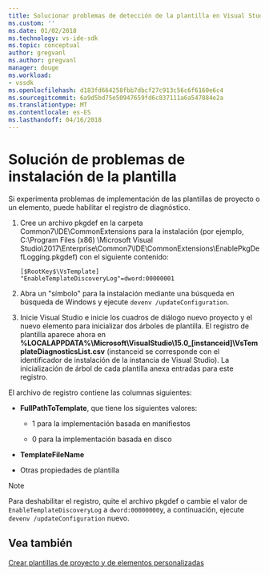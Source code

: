```yaml
---
title: Solucionar problemas de detección de la plantilla en Visual Studio | Documentos de Microsoft
ms.custom: ''
ms.date: 01/02/2018
ms.technology: vs-ide-sdk
ms.topic: conceptual
author: gregvanl
ms.author: gregvanl
manager: douge
ms.workload:
- vssdk
ms.openlocfilehash: d183fd664258fbb7dbcf27c913c56c6f6160e6c4
ms.sourcegitcommit: 6a9d5bd75e50947659fd6c837111a6a547884e2a
ms.translationtype: MT
ms.contentlocale: es-ES
ms.lasthandoff: 04/16/2018
---
```

# <a name="troubleshooting-template-installation"></a>Solución de problemas de instalación de la plantilla

Si experimenta problemas de implementación de las plantillas de proyecto o un elemento, puede habilitar el registro de diagnóstico.

1. Cree un archivo pkgdef en la carpeta Common7\IDE\CommonExtensions para la instalación (por ejemplo, C:\Program Files (x86) \Microsoft Visual Studio\2017\Enterprise\Common7\IDE\CommonExtensions\EnablePkgDefLogging.pkgdef) con el siguiente contenido:

    ```
    [$RootKey$\VsTemplate]
    "EnableTemplateDiscoveryLog"=dword:00000001
    ```

1. Abra un "símbolo" para la instalación mediante una búsqueda en búsqueda de Windows y ejecute `devenv /updateConfiguration`.

1. Inicie Visual Studio e inicie los cuadros de diálogo nuevo proyecto y el nuevo elemento para inicializar dos árboles de plantilla. El registro de plantilla aparece ahora en **%LOCALAPPDATA%\Microsoft\VisualStudio\15.0_[instanceid]\VsTemplateDiagnosticsList.csv** (instanceid se corresponde con el identificador de instalación de la instancia de Visual Studio). La inicialización de árbol de cada plantilla anexa entradas para este registro.

El archivo de registro contiene las columnas siguientes:

- **FullPathToTemplate**, que tiene los siguientes valores:

    - 1 para la implementación basada en manifiestos

    - 0 para la implementación basada en disco

- **TemplateFileName**

- Otras propiedades de plantilla

> [!NOTE]
> Para deshabilitar el registro, quite el archivo pkgdef o cambie el valor de `EnableTemplateDiscoveryLog` a `dword:00000000`y, a continuación, ejecute `devenv /updateConfiguration` nuevo.

## <a name="see-also"></a>Vea también

[Crear plantillas de proyecto y de elementos personalizadas](creating-custom-project-and-item-templates.md)